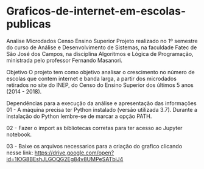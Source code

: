 # Graficos-de-internet-em-escolas-publicas
Analise Microdados Censo Ensino Superior Projeto realizado no 1º semestre do curso de Análise e Desenvolvimento de Sistemas, na faculdade Fatec de São José dos Campos, na disciplina Algoritmos e Lógica de Programação, ministrada pelo professor Fernando Masanori.

Objetivo O projeto tem como objetivo analisar o crescimento no número de escolas que contem internet e banda larga, a partir dos microdados retirados no site do INEP, do Censo do Ensino Superior dos últimos 5 anos (2014 - 2018).

Dependências para a execução da análise e apresentação das informações 01 - A máquina precisa ter Python instalado (versão utilizada 3.7). Durante a instalação do Python lembre-se de marcar a opção PATH.

02 - Fazer o import as bibliotecas corretas para ter acesso ao Jupyter notebook.

03 - Baixe os arquivos necessarios para a criação do grafico clicando nesse link: https://drive.google.com/open?id=1IOG8BEshJLGOQG2Eg84v8UMPeSATbiJ4

